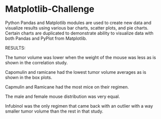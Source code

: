 # Matplotlib-Challenge

Python Pandas and Matplotlib modules are used to create new data and visualize results using various bar charts, scatter plots, and pie charts. Certain charts are duplicated to demonstrate ability to visualize data with both Pandas and PyPlot from Matplotlib. 

RESULTS:

The tumor volume was lower when the weight of the mouse was less as is shown in the correlation study.

Capomulin and ramicane had the lowest tumor volume averages as is shown in the box plots.

Capmulin and Ramicane had the most mice on their regimen. 

The male and female mouse distribution was very equal. 

Infubinol was the only regimen that came back with an outlier with a way smaller tumor volume than the rest in that study.
